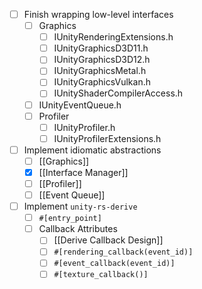  - [ ] Finish wrapping low-level interfaces
	- [ ] Graphics
		- [ ] IUnityRenderingExtensions.h
		- [ ] IUnityGraphicsD3D11.h
		- [ ] IUnityGraphicsD3D12.h
		- [ ] IUnityGraphicsMetal.h
		- [ ] IUnityGraphicsVulkan.h
		- [ ] IUnityShaderCompilerAccess.h
	- [ ] IUnityEventQueue.h
	- [ ] Profiler
		- [ ] IUnityProfiler.h
		- [ ] IUnityProfilerExtensions.h
 - [ ] Implement idiomatic abstractions
	- [ ] [[Graphics]]
	- [X] [[Interface Manager]]
	- [ ] [[Profiler]]
	- [ ] [[Event Queue]]
- [ ] Implement `unity-rs-derive`
	- [ ] `#[entry_point]`
	- [ ] Callback Attributes
		- [ ] [[Derive Callback Design]]
		- [ ] `#[rendering_callback(event_id)]`
		- [ ] `#[event_callback(event_id)]`
		- [ ] `#[texture_callback()]`